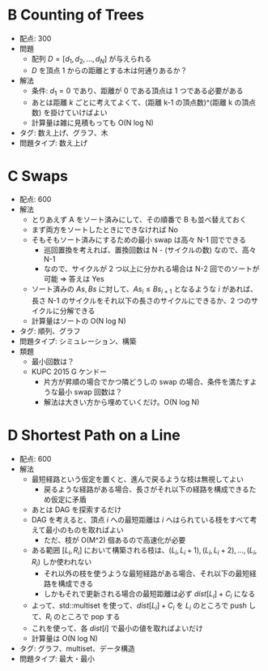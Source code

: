 # B Counting of Trees

- 配点: 300
- 問題
    - 配列 $D = [d_1, d_2, \ldots, d_N]$ が与えられる
    - $D$ を頂点 1 からの距離とする木は何通りあるか？
- 解法
    - 条件: $d_1 = 0$ であり、距離が 0 である頂点は 1 つである必要がある
    - あとは距離 $k$ ごとに考えてよくて、(距離 k-1 の頂点数)^(距離 k の頂点数) を掛けていけばよい
    - 計算量は雑に見積もっても O(N log N)
- タグ: 数え上げ、グラフ、木
- 問題タイプ: 数え上げ

# C Swaps

- 配点: 600
- 解法
    - とりあえず A をソート済みにして、その順番で B も並べ替えておく
    - まず両方をソートしたときにできなければ No
    - そもそもソート済みにするための最小 swap は高々 N-1 回でできる
        - 巡回置換を考えれば、置換回数は N - (サイクルの数) なので、高々 N-1
        - なので、サイクルが 2 つ以上に分かれる場合は N-2 回でのソートが可能 => 答えは Yes
    - ソート済みの $As, Bs$ に対して、$As_{i} \le Bs_{i+1}$ となるような $i$ があれば、長さ N-1 のサイクルをそれ以下の長さのサイクルにできるか、2 つのサイクルに分解できる
    - 計算量はソートの O(N log N)
- タグ: 順列、グラフ
- 問題タイプ: シミュレーション、構築
- 類題
    - 最小回数は？
    - KUPC 2015 G ケンドー
        - 片方が昇順の場合でかつ隣どうしの swap の場合、条件を満たすような最小 swap 回数は？
        - 解法は大きい方から埋めていくだけ。O(N log N)

# D Shortest Path on a Line

- 配点: 600
- 解法
    - 最短経路という仮定を置くと、進んで戻るような枝は無視してよい
        - 戻るような経路がある場合、長さがそれ以下の経路を構成できるため仮定に矛盾
    - あとは DAG を探索するだけ
    - DAG を考えると、頂点 $i$ への最短距離は $i$ へはられている枝をすべて考えて最小のものを取ればよい
        - ただ、枝が O(M^2) 個あるので高速化が必要
    - ある範囲 $[L_i, R_i]$ において構築される枝は、$(L_i, L_i+1), (L_i, L_i+2), \ldots, (L_i, R_i)$ しか使われない
        - それ以外の枝を使うような最短経路がある場合、それ以下の最短経路を構成できる
        - しかもそれで更新される場合の最短距離は必ず $dist[L_i] + C_i$ になる
    - よって、std::multiset を使って、$dist[L_i] + C_i$ を $L_i$ のところで push して、$R_i$ のところで pop する
    - これを使って、各 $dist[i]$ で最小の値を取ればよいだけ
    - 計算量は O(N log N)
- タグ: グラフ、multiset、データ構造
- 問題タイプ: 最大・最小
